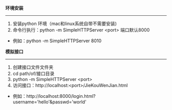 **环境安装**
***

1. 安装python 环境（mac和linux系统自带不需要安装)
2. 命令行执行：python -m SimpleHTTPServer \<port\> 端口默认8000

* 例如：python -m SimpleHTTPServer 8010

**模拟接口**
***


1. 创建接口文件文件夹
2. cd path/of/接口目录
3. python -m SimpleHTTPServer \<port\>
4. 访问接口：http://localhost:\<port\>/JieKouWenJian.html
* 例如：http://localhost:8000/login.html?username='hello'&passwd='world'
